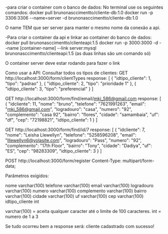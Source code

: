 -para criar o container com o banco de dados:
No terminal use os seguintes comandos:
docker pull brunonasccimentto/cliente-db:1.0
docker run -p 3306:3306 --name=server -d brunonasccimentto/cliente-db:1.0

O name TEM que ser server para manter o mesmo nome da conexão a api.

-Para criar o container da api e linkar ao container do banco de dados:
docker pull brunonasccimentto/clienteapi:1.5
docker run -p 3000:3000 -d --name [container-name] --link server:mysql brunonasccimentto/clienteapi:1.5    (as duas linhas são um comando só)

O container server deve estar rodando para fazer o link

Como usar a API:
Consultar todos os tipos de clientes:
GET http://localhost:3000/form/clientTypes
response:
[
{
"idtipo_cliente": 1,
"tipo": "padrao"
},
{
"idtipo_cliente": 2,
"tipo": "prioridade 1"
},
{
"idtipo_cliente": 3,
"tipo": "preferencial"
}
]


GET http://localhost:3000/form/find/email/mkj_586@gmail.com
response:
[
{
"idcliente": 11,
"nome": "bruno",
"telefone": "7621991263",
"email": "mkj_586@gmail.com",
"logradouro": "casa",
"numero": "92",
"complemento": "casa 92",
"bairro": "flores",
"cidade": "samambaia",
"uf": "df",
"cep": "72198821",
"idtipo_cliente": 1
}
]

GET http://localhost:3000/form/find/id/7
response:
[
{
"idcliente": 7,
"nome": "Leisha Llewellyn",
"telefone": "5258596208",
"email": "lllewellyn6@yolasite.com",
"logradouro": "Pass",
"numero": "92",
"complemento": "17th Floor",
"bairro": "Tony",
"cidade": "Dadiya",
"uf": "ES",
"cep": "98283309",
"idtipo_cliente": 3
}
]


POST http://localhost:3000/form/register
Content-Type: multipart/form-data;

Parâmetros exigidos:

nome varchar(100)
telefone varchar(100)
email varchar(100)
logradouro varchar(100)
numero varchar(100)
complemento varchar(100)
bairro varchar(100)
cidade varchar(100)
uf varchar(100)
cep varchar(100)
idtipo_cliente int


varchar(100) = aceita qualquer caracter até o limite de 100 caracteres.
int = numero de 1 a 3
 

Se tudo ocorreu bem a response será: cliente cadastrado com sucesso!

 

